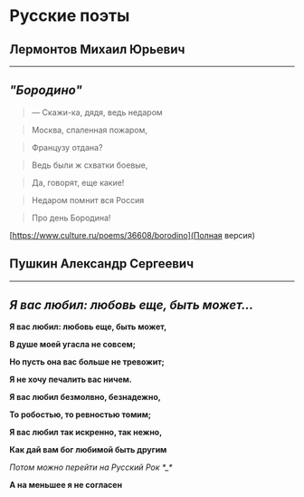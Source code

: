 # Русские поэты

## Лермонтов Михаил Юрьевич
---

## ***"Бородино"***

>— Скажи-ка, дядя, ведь недаром

>Москва, спаленная пожаром,

>Французу отдана?

>Ведь были ж схватки боевые,

>Да, говорят, еще какие!

>Недаром помнит вся Россия

>Про день Бородина!

 [https://www.culture.ru/poems/36608/borodino](Полная версия)

## Пушкин Александр Сергеевич
---

## ***Я вас любил: любовь еще, быть может...***

**Я вас любил: любовь еще, быть может,**

**В душе моей угасла не совсем;**

**Но пусть она вас больше не тревожит;**

**Я не хочу печалить вас ничем.**

**Я вас любил безмолвно, безнадежно,**

**То робостью, то ревностью томим;**

**Я вас любил так искренно, так нежно,**

**Как дай вам бог любимой быть другим**

*Потом можно перейти на Русский Рок \*_\**

**А на меньшее я не согласен**
